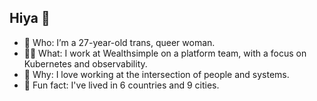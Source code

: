  ## Hiya 👋

- 🎀 Who: I’m a 27-year-old trans, queer woman.
- 👩‍💻 What: I work at Wealthsimple on a platform team, with a focus on Kubernetes and observability.
- 🌻 Why: I love working at the intersection of people and systems.
- 🥕 Fun fact: I've lived in 6 countries and 9 cities.
